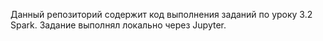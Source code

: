 Данный репозиторий содержит код выполнения заданий по уроку 3.2 Spark. Задание выполнял локально через Jupyter.
